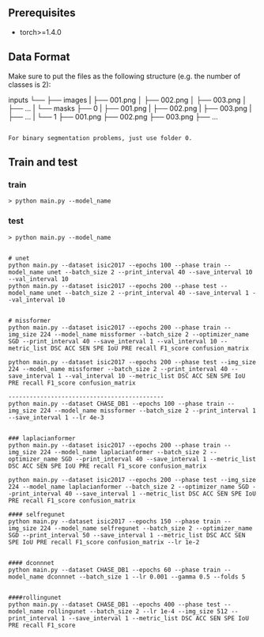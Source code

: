 

## Prerequisites

* torch>=1.4.0




## Data Format

Make sure to put the files as the following structure (e.g. the number of classes is 2):

inputs
└── <dataset name>
    ├── images
    |   ├── 001.png
    │   ├── 002.png
    │   ├── 003.png
    │   ├── ...
    |
    └── masks
        ├── 0
        |   ├── 001.png
        |   ├── 002.png
        |   ├── 003.png
        |   ├── ...
        |
        └── 1
            ├── 001.png
            ├── 002.png
            ├── 003.png
            ├── ...
```

For binary segmentation problems, just use folder 0.

```

## Train and test

### train
```
> python main.py --model_name 
```

### test
```
> python main.py --model_name 
```

```

# unet
python main.py --dataset isic2017 --epochs 100 --phase train --model_name unet --batch_size 2 --print_interval 40 --save_interval 10 --val_interval 10
python main.py --dataset isic2017 --epochs 200 --phase test --model_name unet --batch_size 2 --print_interval 40 --save_interval 1 --val_interval 10


# missformer
python main.py --dataset isic2017 --epochs 200 --phase train --img_size 224 --model_name missformer --batch_size 2 --optimizer_name SGD --print_interval 40 --save_interval 1 --val_interval 10 --metric_list DSC ACC SEN SPE IoU PRE recall F1_score confusion_matrix

python main.py --dataset isic2017 --epochs 200 --phase test --img_size 224 --model_name missformer --batch_size 2 --print_interval 40 --save_interval 1 --val_interval 10 --metric_list DSC ACC SEN SPE IoU PRE recall F1_score confusion_matrix

--------------------------------------------
python main.py --dataset CHASE_DB1 --epochs 100 --phase train --img_size 224 --model_name missformer --batch_size 2 --print_interval 1 --save_interval 1 --lr 4e-3


### laplacianformer
python main.py --dataset isic2017 --epochs 200 --phase train --img_size 224 --model_name laplacianformer --batch_size 2 --optimizer_name SGD --print_interval 40 --save_interval 1 --metric_list DSC ACC SEN SPE IoU PRE recall F1_score confusion_matrix 

python main.py --dataset isic2017 --epochs 200 --phase test --img_size 224 --model_name laplacianformer --batch_size 2 --optimizer_name SGD --print_interval 40 --save_interval 1 --metric_list DSC ACC SEN SPE IoU PRE recall F1_score confusion_matrix 

#### selfregunet
python main.py --dataset isic2017 --epochs 150 --phase train --img_size 224 --model_name selfregunet --batch_size 2 --optimizer_name SGD --print_interval 50 --save_interval 1 --metric_list DSC ACC SEN SPE IoU PRE recall F1_score confusion_matrix --lr 1e-2


#### dconnnet
python main.py --dataset CHASE_DB1 --epochs 60 --phase train --model_name dconnnet --batch_size 1 --lr 0.001 --gamma 0.5 --folds 5


####rollingunet
python main.py --dataset CHASE_DB1 --epochs 400 --phase test --model_name rollingunet --batch_size 2 --lr 1e-4 --img_size 512 --print_interval 1 --save_interval 1 --metric_list DSC ACC SEN SPE IoU PRE recall F1_score 